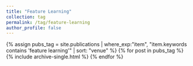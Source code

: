 ```yaml
---
title: "Feature Learning"
collection: tag
permalink: /tag/feature-learning
author_profile: false
---
```

{% assign pubs_tag = site.publications | where_exp:"item", "item.keywords contains 'feature learning'" | sort: "venue" %}
{% for post in pubs_tag %}
  {% include archive-single.html %}
{% endfor %}